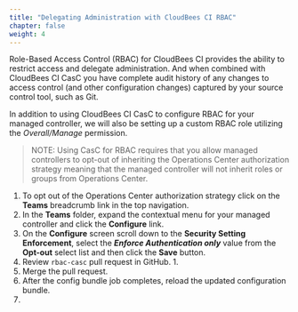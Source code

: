 ```yaml
---
title: "Delegating Administration with CloudBees CI RBAC"
chapter: false
weight: 4
---
```


Role-Based Access Control (RBAC) for CloudBees CI provides the ability to restrict access and delegate administration. And when combined with CloudBees CI CasC you have complete audit history of any changes to access control (and other configuration changes) captured by your source control tool, such as Git.

In addition to using CloudBees CI CasC to configure RBAC for your managed controller, we will also be setting up a custom RBAC role utilizing the *Overall/Manage* permission.

>NOTE: Using CasC for RBAC requires that you allow managed controllers to opt-out of inheriting the Operations Center authorization strategy meaning that the managed controller will not inherit roles or groups from Operations Center.

1. To opt out of the Operations Center authorization strategy click on the **Teams** breadcrumb link in the top navigation.
2. In the **Teams** folder, expand the contextual menu for your managed controller and click the **Configure** link.
3. On the **Configure** screen scroll down to the **Security Setting Enforcement**, select the ***Enforce Authentication only*** value from the **Opt-out** select list and then click the **Save** button.
4. Review `rbac-casc` pull request in GitHub.
   1. 
5. Merge the pull request.
6. After the config bundle job completes, reload the updated configuration bundle.
7. 